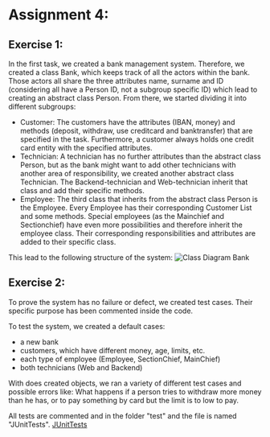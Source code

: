 # Assignment 4:

## Exercise 1:

In the first task, we created a bank management system. Therefore, we created a class Bank, which keeps track of all the actors within the bank. 
Those actors all share the three attributes name, surname and ID (considering all have a Person ID, not a subgroup specific ID) which lead to creating an abstract class Person. From there, we started dividing it into different subgroups:
- Customer: The customers have the attributes (IBAN, money) and methods (deposit, withdraw, use creditcard and banktransfer) that are specified in the task. Furthermore, a customer always holds one credit card entity with the specified attributes.
- Technician: A technician has no further attributes than the abstract class Person, but as the bank might want to add other technicians with another area of responsibility, we created another abstract class Technician. The Backend-technician and Web-technician inherit that class and add their specific methods.
- Employee: The third class that inherits from the abstract class Person is the Employee. Every Employee has their corresponding Customer List and some methods. Special employees (as the Mainchief and Sectionchief) have even more possibilities and therefore inherit the employee class. Their corresponding responsibilities and attributes are added to their specific class. 

This lead to the following structure of the system: 
![Class Diagram Bank](https://github.com/HuberNicolas/swc-group38/blob/master/SoftCon2020_Assignment_4/UML/Class_Diagram.png "Class Diagram Bank mangement System")

## Exercise 2:

To prove the system has no failure or defect, we created test cases. Their specific purpose has been commented inside the code.

To test the system, we created a default cases:
- a new bank
- customers, which have different money, age, limits, etc.
- each type of employee (Employee, SectionChief, MainChief)
- both technicians (Web and Backend)

With does created objects, we ran a variety of different test cases and possible errors like: What happens if a person tries to withdraw more money than he has, or to pay something by card but the limit is to low to pay.

All tests are commented and in the folder "test" and the file is named "JUnitTests". [JUnitTests](https://github.com/HuberNicolas/swc-group38/blob/master/SoftCon2020_Assignment_4/test/JUnitTests.java)

